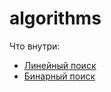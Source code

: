 # algorithms
Что внутри:

- [Линейный поиск](http://omgit.ru/blog/linear-search/)
- [Бинарный поиск](http://omgit.ru/blog/binary-search/)
